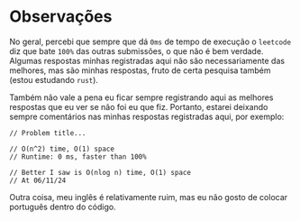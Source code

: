 # Observações

No geral, percebi que sempre que dá `0ms` de tempo de execução o `leetcode` diz que bate `100%` das outras submissões, o que não é bem verdade. Algumas respostas minhas registradas aqui não são necessariamente das melhores, mas são minhas respostas, fruto de certa pesquisa também (estou estudando `rust`).

Também não vale a pena eu ficar sempre registrando aqui as melhores respostas que eu ver se não foi eu que fiz. Portanto, estarei deixando sempre comentários nas minhas respostas registradas aqui, por exemplo:

```
// Problem title...

// O(n^2) time, O(1) space
// Runtime: 0 ms, faster than 100%

// Better I saw is O(nlog n) time, O(1) space
// At 06/11/24
```

Outra coisa, meu inglês é relativamente ruim, mas eu não gosto de colocar português dentro do código.